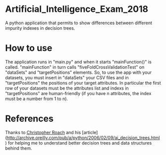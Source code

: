 # Artificial_Intelligence_Exam_2018
A python application that permits to show differences between different impurity indexes in decision trees.

# How to use
The application runs in "main.py" and when it starts "mainFunction()" is called. "mainFunction" in turn calls "fiveFoldCrossValidationTest" on "dataSets" and "targetPositions" elements.
So, to use the app with your datasets, you must insert in "dataSets" your CSV files and in "targetPositions" the positions of your target attributes.
In particular the first row of your datasets must be the attributes list and indexs in "targetPositions" are human-friendly (if you have n attributes, the index must be a number from 1 to n).

# References
Thanks to [Christopher Roach](http://www.oreilly.com/pub/au/1904 "Christopher Roach oreilly page") and his [article] (http://archive.oreilly.com/pub/a/python/2006/02/09/ai_decision_trees.html) for helping me to understand better decision trees and data structures behind them.